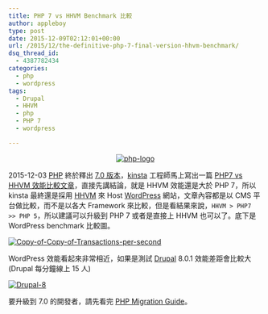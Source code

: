 ```yaml
---
title: PHP 7 vs HHVM Benchmark 比較
author: appleboy
type: post
date: 2015-12-09T02:12:01+00:00
url: /2015/12/the-definitive-php-7-final-version-hhvm-benchmark/
dsq_thread_id:
  - 4387782434
categories:
  - php
  - wordpress
tags:
  - Drupal
  - HHVM
  - php
  - PHP 7
  - wordpress

---
```

<div style="margin: 0 auto;text-align:center">
  <a href="https://www.flickr.com/photos/appleboy/6034284842/" title="php-logo by appleboy46, on Flickr"><img src="https://i2.wp.com/farm7.static.flickr.com/6186/6034284842_351ff33711_m.jpg?resize=240%2C127&#038;ssl=1" alt="php-logo" data-recalc-dims="1" /></a>
</div>

2015-12-03 [PHP][1] 終於釋出 [7.0 版本][2]，[kinsta][3] 工程師馬上寫出一篇 [PHP7 vs HHVM 效能比較文章][4]，直接先講結論，就是 HHVM 效能還是大於 PHP 7，所以 kinsta 最終還是採用 [HHVM][5] 來 Host [WordPress][6] 網站，文章內容都是以 CMS 平台做比較，而不是以各大 Framework 來比較，但是看結果來說，`HHVM > PHP7 >> PHP 5`，所以建議可以升級到 PHP 7 或者是直接上 HHVM 也可以了。底下是 WordPress benchmark 比較圖。

<!--more-->

<a data-flickr-embed="true"  href="https://www.flickr.com/photos/appleboy/23594864116/in/dateposted-public/" title="Copy-of-Copy-of-Transactions-per-second"><img src="https://i1.wp.com/farm1.staticflickr.com/632/23594864116_b202a30a60_z.jpg?resize=640%2C360&#038;ssl=1" alt="Copy-of-Copy-of-Transactions-per-second" data-recalc-dims="1" /></a>

WordPress 效能看起來非常相近，如果是測試 [Drupal][7] 8.0.1 效能差距會比較大 (Drupal 每分鐘線上 15 人)

<a data-flickr-embed="true"  href="https://www.flickr.com/photos/appleboy/22994012943/in/dateposted-public/" title="Drupal-8"><img src="https://i1.wp.com/farm1.staticflickr.com/633/22994012943_1136a42a4d_z.jpg?resize=640%2C360&#038;ssl=1" alt="Drupal-8" data-recalc-dims="1" /></a>

要升級到 7.0 的開發者，請先看完 [PHP Migration Guide][8]。

 [1]: http://php.net
 [2]: http://php.net/index.php#id2015-12-03-1
 [3]: https://kinsta.com
 [4]: https://kinsta.com/blog/the-definitive-php-7-final-version-hhvm-benchmark/
 [5]: http://hhvm.com/
 [6]: https://wordpress.com/
 [7]: https://www.drupal.org/
 [8]: http://php.net/manual/en/migration70.php